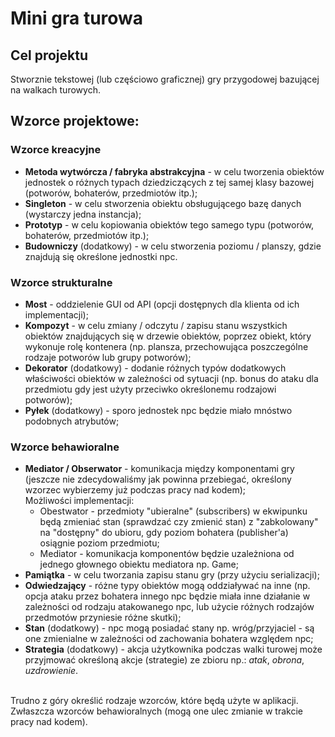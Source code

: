 # Mini gra turowa

## Cel projektu
Stworznie tekstowej (lub częściowo graficznej) gry przygodowej bazującej na walkach turowych.

## Wzorce projektowe:
### Wzorce kreacyjne
- <b>Metoda wytwórcza / fabryka abstrakcyjna</b> - w celu tworzenia obiektów jednostek o różnych typach dziedziczących z tej samej klasy bazowej (potworów, bohaterów, przedmiotów itp.);
- <b>Singleton</b> - w celu stworzenia obiektu obsługującego bazę danych (wystarczy jedna instancja);
- <b>Prototyp</b> - w celu kopiowania obiektów tego samego typu (potworów, bohaterów, przedmiotów itp.);
- <b>Budowniczy</b> (dodatkowy) - w celu stworzenia poziomu / planszy, gdzie znajdują się określone jednostki npc.

### Wzorce strukturalne
- <b>Most</b> - oddzielenie GUI od API (opcji dostępnych dla klienta od ich implementacji);
- <b>Kompozyt</b> - w celu zmiany / odczytu / zapisu stanu wszystkich obiektów znajdujących się w drzewie obiektów, poprzez obiekt, który wykonuje rolę kontenera (np. plansza, przechowująca poszczególne rodzaje potworów lub grupy potworów);
- <b>Dekorator</b> (dodatkowy) - dodanie różnych typów dodatkowych właściwości obiektów w zależności od sytuacji (np. bonus do ataku dla przedmiotu gdy jest użyty przeciwko określonemu rodzajowi potworów);
- <b>Pyłek</b> (dodatkowy) - sporo jednostek npc będzie miało mnóstwo podobnych atrybutów;

### Wzorce behawioralne
- <b>Mediator / Obserwator</b> - komunikacja między komponentami gry (jeszcze nie zdecydowaliśmy jak powinna przebiegać, określony wzorzec wybierzemy już podczas pracy nad kodem);
  <br>Możliwości implementacji:
  - Obestwator - przedmioty "ubieralne" (subscribers) w ekwipunku będą zmieniać stan (sprawdzać czy zmienić stan) z "zabkolowany" na "dostępny" do ubioru, gdy poziom bohatera (publisher'a) osiągnie poziom przedmiotu;
  - Mediator - komunikacja komponentów będzie uzależniona od jednego głownego obiektu mediatora np. Game;
- <b>Pamiątka</b> - w celu tworzania zapisu stanu gry (przy użyciu serializacji);
- <b>Odwiedzający</b> - różne typy obiektów mogą oddziaływać na inne (np. opcja ataku przez bohatera innego npc będzie miała inne działanie w zależności od rodzaju atakowanego npc, lub użycie różnych rodzajów przedmotów przyniesie różne skutki);
- <b>Stan</b> (dodatkowy) - npc mogą posiadać stany np. wróg/przyjaciel - są one zmienialne w zależności od zachowania bohatera względem npc;
- <b>Strategia</b> (dodatkowy) - akcja użytkownika podczas walki turowej może przyjmować określoną akcje (strategie) ze zbioru np.: <em>atak</em>, <em>obrona</em>, <em>uzdrowienie</em>.

<br>
Trudno z góry określić rodzaje wzorców, które będą użyte w aplikacji. Zwłaszcza wzorców behawioralnych (mogą one ulec zmianie w trakcie pracy nad kodem).
